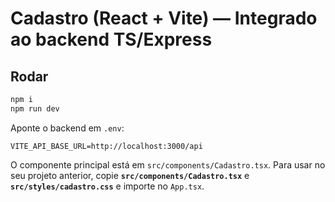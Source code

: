# Cadastro (React + Vite) — Integrado ao backend TS/Express

## Rodar
```bash
npm i
npm run dev
```
Aponte o backend em `.env`:
```
VITE_API_BASE_URL=http://localhost:3000/api
```
O componente principal está em `src/components/Cadastro.tsx`.
Para usar no seu projeto anterior, copie **`src/components/Cadastro.tsx`** e **`src/styles/cadastro.css`** e importe no `App.tsx`.
